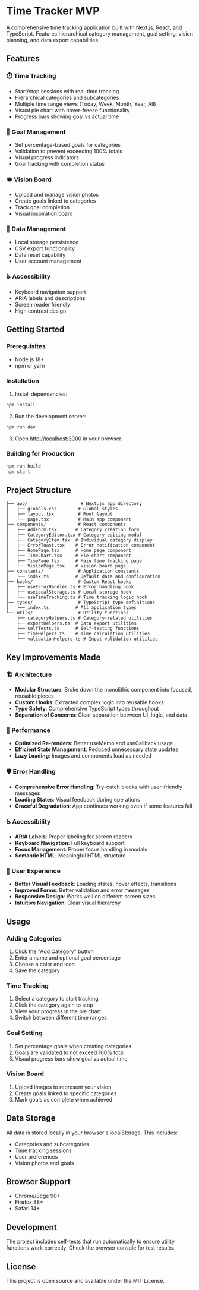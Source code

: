 # Time Tracker MVP

A comprehensive time tracking application built with Next.js, React, and TypeScript. Features hierarchical category management, goal setting, vision planning, and data export capabilities.

## Features

### ⏱️ Time Tracking
- Start/stop sessions with real-time tracking
- Hierarchical categories and subcategories
- Multiple time range views (Today, Week, Month, Year, All)
- Visual pie chart with hover-freeze functionality
- Progress bars showing goal vs actual time

### 🎯 Goal Management
- Set percentage-based goals for categories
- Validation to prevent exceeding 100% totals
- Visual progress indicators
- Goal tracking with completion status

### 👁️ Vision Board
- Upload and manage vision photos
- Create goals linked to categories
- Track goal completion
- Visual inspiration board

### 💾 Data Management
- Local storage persistence
- CSV export functionality
- Data reset capability
- User account management

### ♿ Accessibility
- Keyboard navigation support
- ARIA labels and descriptions
- Screen reader friendly
- High contrast design

## Getting Started

### Prerequisites
- Node.js 18+ 
- npm or yarn

### Installation

1. Install dependencies:
```bash
npm install
```

2. Run the development server:
```bash
npm run dev
```

3. Open [http://localhost:3000](http://localhost:3000) in your browser.

### Building for Production

```bash
npm run build
npm start
```

## Project Structure

```
├── app/                    # Next.js app directory
│   ├── globals.css        # Global styles
│   ├── layout.tsx         # Root layout
│   └── page.tsx           # Main app component
├── components/            # React components
│   ├── AddForm.tsx       # Category creation form
│   ├── CategoryEditor.tsx # Category editing modal
│   ├── CategoryItem.tsx  # Individual category display
│   ├── ErrorToast.tsx    # Error notification component
│   ├── HomePage.tsx      # Home page component
│   ├── TimeChart.tsx     # Pie chart component
│   ├── TimePage.tsx      # Main time tracking page
│   └── VisionPage.tsx    # Vision board page
├── constants/             # Application constants
│   └── index.ts          # Default data and configuration
├── hooks/                 # Custom React hooks
│   ├── useErrorHandler.ts # Error handling hook
│   ├── useLocalStorage.ts # Local storage hook
│   └── useTimeTracking.ts # Time tracking logic hook
├── types/                 # TypeScript type definitions
│   └── index.ts          # All application types
└── utils/                 # Utility functions
    ├── categoryHelpers.ts # Category-related utilities
    ├── exportHelpers.ts  # Data export utilities
    ├── selfTests.ts      # Self-testing functions
    ├── timeHelpers.ts    # Time calculation utilities
    └── validationHelpers.ts # Input validation utilities
```

## Key Improvements Made

### 🏗️ Architecture
- **Modular Structure**: Broke down the monolithic component into focused, reusable pieces
- **Custom Hooks**: Extracted complex logic into reusable hooks
- **Type Safety**: Comprehensive TypeScript types throughout
- **Separation of Concerns**: Clear separation between UI, logic, and data

### 🚀 Performance
- **Optimized Re-renders**: Better useMemo and useCallback usage
- **Efficient State Management**: Reduced unnecessary state updates
- **Lazy Loading**: Images and components load as needed

### 🛡️ Error Handling
- **Comprehensive Error Handling**: Try-catch blocks with user-friendly messages
- **Loading States**: Visual feedback during operations
- **Graceful Degradation**: App continues working even if some features fail

### ♿ Accessibility
- **ARIA Labels**: Proper labeling for screen readers
- **Keyboard Navigation**: Full keyboard support
- **Focus Management**: Proper focus handling in modals
- **Semantic HTML**: Meaningful HTML structure

### 🎨 User Experience
- **Better Visual Feedback**: Loading states, hover effects, transitions
- **Improved Forms**: Better validation and error messages
- **Responsive Design**: Works well on different screen sizes
- **Intuitive Navigation**: Clear visual hierarchy

## Usage

### Adding Categories
1. Click the "Add Category" button
2. Enter a name and optional goal percentage
3. Choose a color and icon
4. Save the category

### Time Tracking
1. Select a category to start tracking
2. Click the category again to stop
3. View your progress in the pie chart
4. Switch between different time ranges

### Goal Setting
1. Set percentage goals when creating categories
2. Goals are validated to not exceed 100% total
3. Visual progress bars show goal vs actual time

### Vision Board
1. Upload images to represent your vision
2. Create goals linked to specific categories
3. Mark goals as complete when achieved

## Data Storage

All data is stored locally in your browser's localStorage. This includes:
- Categories and subcategories
- Time tracking sessions
- User preferences
- Vision photos and goals

## Browser Support

- Chrome/Edge 90+
- Firefox 88+
- Safari 14+

## Development

The project includes self-tests that run automatically to ensure utility functions work correctly. Check the browser console for test results.

## License

This project is open source and available under the MIT License.


